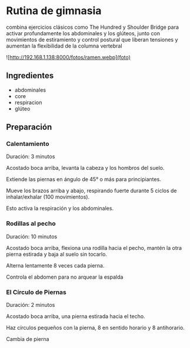 # Rutina de gimnasia

combina ejercicios clásicos como The Hundred y Shoulder Bridge para activar profundamente los abdominales y los glúteos, junto con movimientos de estiramiento y control postural que liberan tensiones y aumentan la flexibilidad de la columna vertebral

![http://192.168.1.138:8000/fotos/ramen.webp](foto)

## Ingredientes

* abdominales
* core
* respiracion
* glúteo

## Preparación  

### Calentamiento

Duración: 3 minutos  

Acostado boca arriba, levanta la cabeza y los hombros del suelo.

Extiende las piernas en ángulo de 45° o más para principiantes.

Mueve los brazos arriba y abajo, respirando fuerte durante 5 ciclos de inhalar/exhalar (100 movimientos).

Esto activa la respiración y los abdominales.

### Rodillas al pecho

Duración: 10 minutos  

Acostado boca arriba, flexiona una rodilla hacia el pecho, mantén la otra pierna estirada y baja al suelo sin tocarlo.

Alterna lentamente 8 veces cada pierna.

Controla el abdomen para no arquear la espalda

### El Círculo de Piernas 

Duración: 2 minutos

Acostado boca arriba, una pierna estirada hacia el techo.

Haz círculos pequeños con la pierna, 8 en sentido horario y 8 antihorario.

Cambia de pierna
